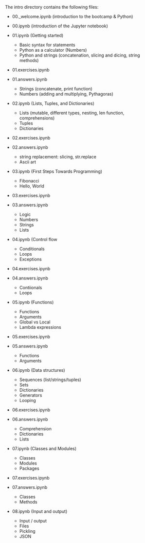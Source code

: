 The intro directory contains the following files:

- 00._welcome.ipynb (introduction to the bootcamp & Python)

- 00.ipynb (introduction of the Jupyter notebook)

- 01.ipynb (Getting started) 
  - Basic syntax for statements
  - Python as a calculator (Numbers)
  - Python and strings (concatenation, slicing and dicing, string methods)
- 01.exercises.ipynb
- 01.answers.ipynb
  - Strings (concatenate, print function)
  - Numbers (adding and multiplying, Pythagoras)

- 02.ipynb (Lists, Tuples, and Dictionaries)
  - Lists (mutable, different types, nesting, len function, comprehensions)
  - Tuples
  - Dictionaries
- 02.exercises.ipynb
- 02.answers.ipynb
  - string replacement: slicing, str.replace
  - Ascii art

- 03.ipynb (First Steps Towards Programming)
  - Fibonacci
  - Hello, World
- 03.exercises.ipynb
- 03.answers.ipynb
  - Logic
  - Numbers
  - Strings
  - Lists

- 04.ipynb (Control flow
  - Conditionals
  - Loops
  - Exceptions
- 04.exercises.ipynb
- 04.answers.ipynb
  - Contiionals
  - Loops

- 05.ipynb (Functions)
  - Functions
  - Arguments
  - Global vs Local
  - Lambda expressions
- 05.exercises.ipynb
- 05.answers.ipynb
  - Functions
  - Arguments

- 06.ipynb (Data structures)
  - Sequences (list/strings/tuples)
  - Sets
  - Dictionaries
  - Generators
  - Looping
- 06.exercises.ipynb
- 06.answers.ipynb
  - Comprehension
  - Dictionaries
  - Lists

- 07.ipynb (Classes and Modules)
  - Classes
  - Modules
  - Packages
- 07.exercises.ipynb
- 07.answers.ipynb
  - Classes
  - Methods

- 08.ipynb (Input and output)
  - Input / output
  - Files
  - Pickling
  - JSON